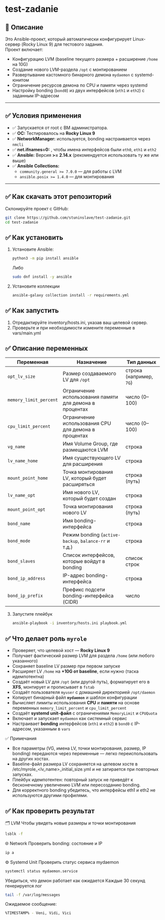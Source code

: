 # test-zadanie

## 📌 Описание

Это Ansible-проект, который автоматически конфигурирует Linux-сервер (Rocky Linux 9) для тестового задания.  
Проект включает:
- Конфигурацию LVM (baseline текущего размера + расширение `/home` на 10G)
- Создание нового LVM-раздела `/opt` с монтированием
- Развертывание кастомного бинарного демона `mydaemon` с systemd-юнитом
- Ограничение ресурсов демона по CPU и памяти через systemd
- Настройку bonding (`bond0`) из двух интерфейсов (`eth1` и `eth2`) с заданным IP-адресом

---

## ✅ Условия применения

- ✅ Запускается от root с ВМ администратора.
- ✅ **ОС:** Тестировалось на **Rocky Linux 9**
- ✅ **NetworkManager:** используется, bonding настраивается через `nmcli`
- ✅ **net.ifnames=0:** , чтобы имена интерфейсов были `eth0`, `eth1` и `eth2`
- ✅ **Ansible:** Версия **>= 2.14.x** (рекомендуется использовать ту же или выше)
- ✅ **Ansible Collections:**
  - `community.general >= 7.0.0` — для работы с LVM
  - `ansible.posix >= 1.4.0` — для монтирования

---
## ✅ Как скачать этот репозиторий

Склонируйте проект с GitHub:

```bash
git clone https://github.com/stuninslave/test-zadanie.git
cd test-zadanie
```

## ✅ Как установить

1. Установите Ansible:
   ```bash
   python3 -m pip install ansible
   ```
   Либо
   ```bash
   sudo dnf install -y ansible
   ```
3. Установите коллекции
   ```bash
   ansible-galaxy collection install -r requirements.yml
## ✅ Как запустить

1. Отредактируйте inventory/hosts.ini, указав ваш целевой сервер.
2. Проверьте и при необходимости измените переменные в vars/main.yml

## ✅ Описание переменных

| Переменная            | Назначение                                               | Тип данных    |
|-----------------------|----------------------------------------------------------|---------------|
| `opt_lv_size`         | Размер создаваемого LV для `/opt`                        | строка (например, `7G`) |
| `memory_limit_percent`| Ограничение использования памяти для демона в процентах  | число (0–100) |
| `cpu_limit_percent`   | Ограничение использования CPU для демона в процентах     | число (0–100) |
| `vg_name`             | Имя Volume Group, где размещаются LVM                    | строка        |
| `lv_name_home`        | Имя существующего LV для расширения                      | строка        |
| `mount_point_home`    | Точка монтирования LV, который будет расширяться         | строка (путь) |
| `lv_name_opt`         | Имя нового LV, который будет создан                      | строка        |
| `mount_point_opt`     | Точка монтирования нового LV                             | строка (путь) |
| `bond_name`           | Имя bonding-интерфейса                                   | строка        |
| `bond_mode`           | Режим bonding (`active-backup`, `balance-rr` и т.д.)     | строка        |
| `bond_slaves`         | Список интерфейсов, которые войдут в bonding             | список строк  |
| `bond_ip_address`     | IP-адрес bonding-интерфейса                              | строка        |
| `bond_ip_prefix`      | Префикс подсети bonding-интерфейса (CIDR)                | число         |


3. Запустите плейбук
   ```bash
   ansible-playbook -i inventory/hosts.ini playbook.yml
## ✅ Что делает роль `myrole`

- Проверяет, что целевой хост — **Rocky Linux 9**
- Получает фактический размер LVM для раздела `/home` (или любого указанного)
- Сохраняет baseline LV размер при первом запуске
- Расширяет LV `/home` на **+10G от baseline**, если нужно (таска идемпотентна)
- Создаёт новый LV для `/opt` (или другой путь), форматирует его в **XFS**, монтирует и прописывает в `fstab`
- Создаёт пользователя `myuser` с домашней директорией `/opt/daemon`
- Копирует бинарный файл **`mydaemon`** и шаблон конфигурации
- Вычисляет лимиты использования **CPU** и **памяти** на основе переменных `memory_limit_percent` и `cpu_limit_percent`
- Создаёт **systemd unit-файл** с ограничениями `MemoryLimit` и `CPUQuota`
- Включает и запускает `mydaemon` как системный сервис
- Настраивает **bonding** интерфейсов (`eth1` и `eth2`) в `bond0` с IP-адресом, указанным в `vars`

✅ Примечания
- Все параметры (VG, имена LV, точки монтирования, размер, IP bonding) передаются через переменные — легко переиспользовать на других хостах.
- Baseline-файл размера LV сохраняется на целевом хосте в /etc/myrole_<lv_name>_initial_size.yml и не затирается при повторных запусках.
- Плейбук идемпотентен: повторный запуск не приведёт к бесконечному увеличению LVM или пересозданию bonding.
- Для корректного bonding убедитесь, что интерфейсы eth1 и eth2 не используются другими профилями.

## ✅ Как проверить результат
🗂️ LVM
Чтобы увидеть новые размеры и точки монтирования
```bash
lsblk -f
```

🌐 Network
Проверить bonding: состояние и IP
```bash
ip a
```

⚙️ Systemd Unit 
Проверить статус сервиса mydaemon
```bash
systemctl status mydaemon.service
```
Убедиться, что демон работает как ожидается
Каждые 30 секунд генерируется лог
```bash
tail -f /var/log/messages
```
Ожидаемое сообщение:
```bash
%TIMESTAMP% - Veni, Vidi, Vici
```

